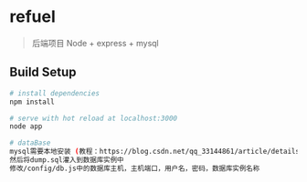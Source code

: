 # refuel

> 后端项目 Node + express + mysql

## Build Setup

``` bash
# install dependencies
npm install

# serve with hot reload at localhost:3000
node app

# dataBase
mysql需要本地安装 (教程：https://blog.csdn.net/qq_33144861/article/details/80267462)
然后将dump.sql灌入到数据库实例中
修改/config/db.js中的数据库主机，主机端口，用户名，密码，数据库实例名称